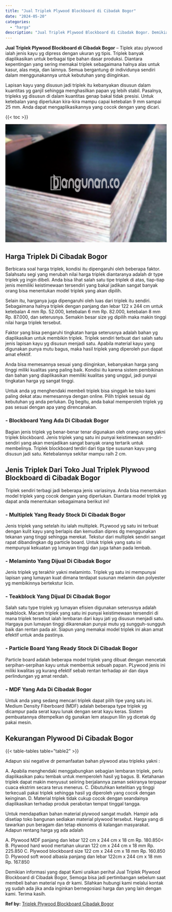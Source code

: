 ```yaml
---
title: "Jual Triplek Plywood Blockboard di Cibadak Bogor"
date: "2024-05-20"
categories: 
  - "harga"
description: "Jual Triplek Plywood Blockboard di Cibadak Bogor. Demikian informasi yang dapat Kami uraikan perihal Jual Triplek Plywood Blockboard di Cibadak Bogor, Semoga..."
---
```


**Jual Triplek Plywood Blockboard di Cibadak Bogor** – Tiplek atau plywood ialah jenis kayu yg dipress dengan ukuran yg tipis. Triplek banyak diaplikasikan untuk berbagai tipe bahan dasar produksi. Diantara kepentingan yang sering memakai triplek sebagaimana halnya alas untuk kasur, alas meja, dan lainnya. Semua bergantung dr individunya sendiri dalam menggunakannya untuk kebutuhan yang diinginkan.

Lapisan kayu yang disusun jadi triplek itu kebanyakan disusun dalam kuantitas yg ganjil sehingga menghasilkan papan yg lebih stabil. Pasalnya, tripleks yg disusun di dalam kuantitas genap bakal tidak presisi. Untuk ketebalan yang diperlukan kira-kira mampu capai ketebalan 9 mm sampai 25 mm. Anda dapat mengaplikasikannya yang cocok dengan yang dicari.

{{< toc >}}

![Jual Triplek Plywood Blockboard di Cibadak Bogor](/images/jual-triplek-murah-02.png)

## Harga Triplek Di Cibadak Bogor

Berbicara soal harga triplek, kondisi itu dipengaruhi oleh beberapa faktor. Salahsatu segi yang merubah nilai harga triplek diantaranya adalah dr type triplek yg ingin dibeli. Anda bisa lihat salah satu tipe triplek di atas, tiap-tiap jenis memiliki keistimewaan tersendiri yang bakal jadikan sangat banyak orang bisa menentukan model triplek yang akan dipilih.

Selain itu, harganya juga dipengaruhi oleh luas dari triplek itu sendiri. Sebagaimana halnya triplek dengan panjang dan lebar 122 x 244 cm untuk ketebalan 4 mm Rp. 52.000, ketebalan 6 mm Rp. 82.000, ketebalan 8 mm Rp. 87.000, dan seterusnya. Semakin besar size yg dipilih maka makin tinggi nilai harga triplek tersebut.

Faktor yang bisa pengaruhi tingkatan harga seterusnya adalah bahan yg diaplikasikan untuk membikin triplek. Triplek sendiri terbuat dari salah satu jenis lapisan kayu yg disusun menjadi satu. Apabila material kayu yang digunakan punya mutu bagus, maka hasil triplek yang diperoleh pun dapat amat efektif.

Anda bisa memesannya sesuai yang diinginkan, kebanyakan harga yang tinggi miliki kualitas yang paling baik. Kondisi itu karena sistem pembikinan dan bahan yang diaplikasikan memiliki kualitas yang unggul, jadi punyai tingkatan harga yg sangat tinggi.

Untuk anda yg menghendaki membeli triplek bisa singgah ke toko kami paling dekat atau memesannya dengan online. Pilih triplek sesuai dg kebutuhan yg anda perlukan. Dg begitu, anda bakal memperoleh triplek yg pas sesuai dengan apa yang direncanakan.

### \- Blockboard Yang Ada Di Cibadak Bogor

Bagian jenis triplek yg benar-benar tenar digunakan oleh orang-orang yakni triplek blockboard. Jenis triplek yang satu ini punyai keistimewaan sendiri-sendiri yang akan menjadikan sangat banyak orang tertarik untuk membelinya. Triplek blockboard terdiri dari tiga tipe susunan kayu yang disusun jadi satu. Ketebalannya sekitar mampu raih 2 cm.

## Jenis Triplek Dari Toko Jual Triplek Plywood Blockboard di Cibadak Bogor

Triplek sendiri terbagi jadi beberapa jenis variasinya. Anda bisa menentukan model triplek yang cocok dengan yang diperlukan. Diantara model triplek yg dapat anda menentukan sebagaimana berikut ini!

### \- Multiplek Yang Ready Stock Di Cibadak Bogor

Jenis triplek yang setelah itu ialah multiplek. PLywood yg satu ini terbuat dengan kulit kayu yang berlapis dan kemudian dipres dg menggunakan tekanan yang tinggi sehingga merekat. Tekstur dari multiplek sendiri sangat rapat dibandingkan dg particle board. Untuk triplek yang satu ini mempunyai kekuatan yg lumayan tinggi dan juga tahan pada lembab.

### \- Melaminto Yang Dijual Di Cibadak Bogor

Jenis triplek yg terakhir yakni melaminto. Triplek yg satu ini mempunyai lapisan yang lumayan kuat dimana terdapat susunan melamin dan polyester yg membikinnya bertekstur licin.

### \- Teakblock Yang Dijual Di Cibadak Bogor

Salah satu type triplek yg lumayan efisien digunakan seterusnya adalah teakblock. Macam triplek yang satu ini punyai keistimewaan tersendiri di mana triplek tersebut ialah lembaran dari kayu jati yg disusun menjadi satu. Hargaya pun lumayan tinggi dikarenakan punyai mutu yg sungguh-sungguh baik dan rentan pada air. Siapun yang memakai model triplek ini akan amat efektif untuk anda pastinya.

### \- Particle Board Yang Ready Stock Di Cibadak Bogor

Particle board adalah beberapa model triplek yang dibuat dengan mencetak serpihan-serpihan kayu untuk membentuk sebuah papan. PLywood jenis ini miliki kwalitas yg kurang efektif sebab rentan terhadap air dan daya perlindungan yg amat rendah.

### \- MDF Yang Ada Di Cibadak Bogor

Untuk anda yang sedang mencari triplek dapat pilih tipe yang satu ini. Medium Density Fiberboard (MDF) adalah beberapa type triplek yg dicampur pada serat kayu lunak dengan serat kayu keras. Sistem pembuatannya ditempelkan dg gunakan lem ataupun lilin yg dicetak dg pakai mesin.

## Kekurangan Plywood Di Cibadak Bogor

{{< table-tables table="table2" >}}

Adapun sisi negative dr pemanfaatan bahan plywood atau tripleks yakni :

A. Apabila menghendaki menggabungkan sebagian lembaran triplek, perlu diaplikasikan paku tembak untuk memperoleh hasil yg bagus. B. Ketahanan triplek dapat makin menyusut seiiring berjalannya zaman sekiranya terpapar cuaca ekstrim secara terus menerus. C. Dibutuhkan ketelitian yg tinggi terkecuali pakai triplek sehingga hasil yg diperoleh yang cocok dengan keinginan. D. Material triplek tidak cukup cocok dengan seandainya diaplikasikan terhadap produk perabotan tempat tinggal tangga.

Untuk mendapatkan bahan material plywood sangat mudah. Hampir ada disetiap toko bangunan sediakan material plywood tersebut. Harga yang di tawarkan pun beragam dan tetap ekonomis di kalangan masyarakat. Adapun rentang harga yg ada adalah

A. Plywood MDF panjang dan lebar 122 cm x 244 cm x 18 cm Rp. 180.850< B. Plywood hard wood mertahan ukuran 122 cm x 244 cm x 18 mm Rp. 225.850 C. Plywood blockboard size 122 cm x 244 cm x 18 mm Rp. 160.850 D. Plywood soft wood albasia panjang dan lebar 122cm x 244 cm x 18 mm Rp. 167.850

Demikian informasi yang dapat Kami uraikan perihal Jual Triplek Plywood Blockboard di Cibadak Bogor, Semoga bisa jadi pertimbangan sebelum saat membeli bahan material nya dr kami. Silahkan hubungi kami melalui kontak yg sudah ada jika anda inginkan bernegosiasi harga dan yang lain dengan kami. Terima kasih.

**Ref by:** [Triplek Plywood Blockboard Cibadak Bogor](https://id.wikipedia.org/wiki/Triplek)
